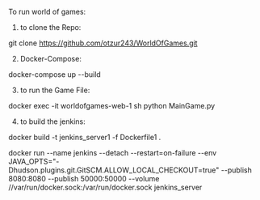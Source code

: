 To run world of games:

1. to clone the Repo:

git clone https://github.com/otzur243/WorldOfGames.git


2. Docker-Compose:

docker-compose up --build


3. to run the Game File:

docker exec -it worldofgames-web-1 sh python MainGame.py


4. to build the jenkins:

docker build -t jenkins_server1 -f Dockerfile1 .

docker run --name jenkins --detach --restart=on-failure --env JAVA_OPTS="-Dhudson.plugins.git.GitSCM.ALLOW_LOCAL_CHECKOUT=true" --publish 8080:8080 --publish 50000:50000 --volume //var/run/docker.sock:/var/run/docker.sock jenkins_server
